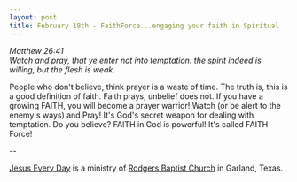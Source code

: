 ```yaml
---
layout: post
title: February 18th - FaithForce...engaging your faith in Spiritual
---
```


_Matthew 26:41  
Watch and pray, that ye enter not into temptation: the spirit indeed
is willing, but the flesh is weak._

People who don't believe, think prayer is a waste of time. The
truth is, this is a good definition of faith. Faith prays, unbelief
does not. If you have a growing FAITH, you will become a prayer
warrior! Watch (or be alert to the enemy's ways) and Pray! It's God's
secret weapon for dealing with temptation. Do you believe? FAITH in
God is powerful! It's called FAITH Force!

 --

<a href=http://jesuseveryday.net>Jesus Every Day</a> is a ministry of <a href=http://rodgersbaptist.net>Rodgers Baptist Church</a> in Garland, Texas.
